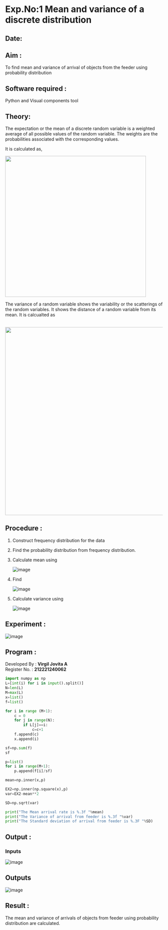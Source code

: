 # Exp.No:1 Mean and variance of a discrete  distribution
## Date:

## Aim : 

To find mean and variance of arrival of objects from the feeder using probability distribution


## Software required :  

Python and Visual components tool

## Theory:

The expectation or the mean of a discrete random variable is a weighted average of all possible
values of the random variable. The weights are the probabilities associated with the corresponding values. 

It is calculated as,

<img width="450" src="https://user-images.githubusercontent.com/103921593/192938463-e34177f4-f188-48a0-bda2-8f6d1d660ed2.png">

The variance of a random variable shows the variability or the scatterings of the random variables.
It shows the distance of a random variable from its mean. It is calcualted as

</br>

<img width="600" src="https://user-images.githubusercontent.com/103921593/192938695-99fedc01-34d5-4d36-84df-5880e766ed0c.png">

## Procedure :

1. Construct frequency distribution for the data

2. Find the  probability distribution from frequency distribution.

3. Calculate mean using 
   
   ![image](https://user-images.githubusercontent.com/103921593/192940431-03b81777-c54d-4286-b4f4-82dfe7666b4c.png)

4. Find  
   
      ![image](https://user-images.githubusercontent.com/103921593/192940255-2d9dd746-6875-4a6d-877b-6da6cdb96ab1.png)

5.  Calculate variance using 
  
      ![image](https://user-images.githubusercontent.com/103921593/192942852-913550a9-fabe-4a55-b956-0487b18bbd97.png)


## Experiment :

![image](https://user-images.githubusercontent.com/103921593/229993174-5b67e57e-3e01-4ac4-9f83-410a932b22bf.png)

## Program :
Developed By : **Virgil Jovita A**
</br>
Register No. : **212221240062**
```py
import numpy as np
L=[int(i) for i in input().split()]
N=len(L)
M=max(L) 
x=list()
f=list()

for i in range (M+1):
    c = 0
    for j in range(N):
        if L[j]==i:
            c=c+1
    f.append(c)
    x.append(i)

sf=np.sum(f)
sf

p=list()
for i in range(M+1):
    p.append(f[i]/sf) 

mean=np.inner(x,p)

EX2=np.inner(np.square(x),p)
var=EX2-mean**2 

SD=np.sqrt(var)

print("The Mean arrival rate is %.3f "%mean)
print("The Variance of arrival from feeder is %.3f "%var) 
print("The Standard deviation of arrival from feeder is %.3F "%SD)
```
## Output : 
### Inputs
![image](https://github.com/ShafeeqAhamedS/PQM_1_Mean-and-Variance/assets/93427237/ad771c55-2184-436f-8dfd-97503ce2a8bc)
## Outputs
![image](https://github.com/ShafeeqAhamedS/PQM_1_Mean-and-Variance/assets/93427237/12543576-f885-46a7-b757-e00f5f7f3e74)
## Result :
The mean and variance of arrivals of objects from feeder using probability distribution are calculated.
